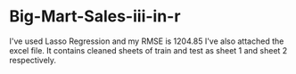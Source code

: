 # Big-Mart-Sales-iii-in-r
I've used Lasso Regression and my RMSE is 1204.85
I've also attached the excel file. It contains cleaned sheets of train and test as sheet 1 and sheet 2 respectively.

